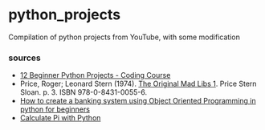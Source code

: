 # python_projects
Compilation of python projects from YouTube, with some modification
  
  
### sources
- [12 Beginner Python Projects - Coding Course](https://youtu.be/8ext9G7xspg)  
- Price, Roger; Leonard Stern (1974). [The Original Mad Libs 1](http://www.madlibs.com/book/sooper-dooper-mad-libs-by-roger-price-9780843100570/). Price Stern Sloan. p. 3. ISBN 978-0-8431-0055-6.
- [How to create a banking system using Object Oriented Programming in python for beginners](https://youtu.be/xTh-ln2XhgU)
- [Calculate Pi with Python](https://www.geeksforgeeks.org/calculate-pi-with-python)
